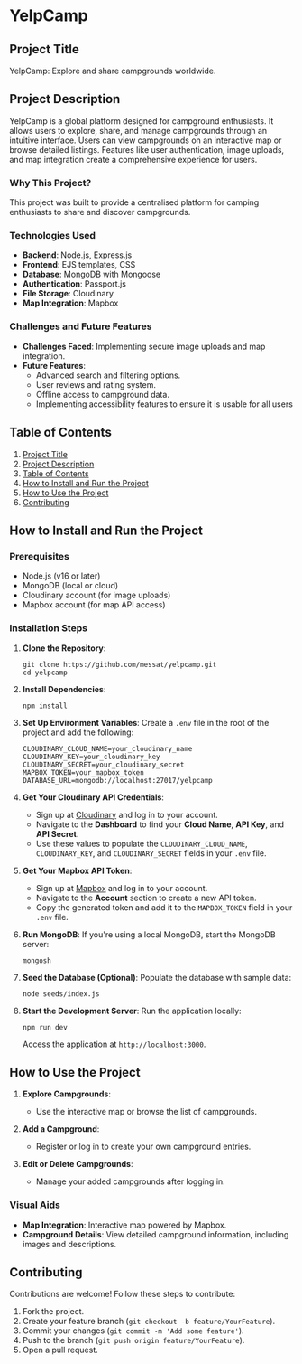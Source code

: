# YelpCamp

## Project Title
YelpCamp: Explore and share campgrounds worldwide.

## Project Description
YelpCamp is a global platform designed for campground enthusiasts. It allows users to explore, share, and manage campgrounds through an intuitive interface. Users can view campgrounds on an interactive map or browse detailed listings. Features like user authentication, image uploads, and map integration create a comprehensive experience for users.

### Why This Project?
This project was built to provide a centralised platform for camping enthusiasts to share and discover campgrounds. 

### Technologies Used
- **Backend**: Node.js, Express.js
- **Frontend**: EJS templates, CSS
- **Database**: MongoDB with Mongoose
- **Authentication**: Passport.js
- **File Storage**: Cloudinary
- **Map Integration**: Mapbox

### Challenges and Future Features
- **Challenges Faced**: Implementing secure image uploads and map integration.
- **Future Features**:
  - Advanced search and filtering options.
  - User reviews and rating system.
  - Offline access to campground data.
  - Implementing accessibility features to ensure it is usable for all users

## Table of Contents
1. [Project Title](#project-title)
2. [Project Description](#project-description)
3. [Table of Contents](#table-of-contents)
4. [How to Install and Run the Project](#how-to-install-and-run-the-project)
5. [How to Use the Project](#how-to-use-the-project)
6. [Contributing](#contributing)

## How to Install and Run the Project

### Prerequisites
- Node.js (v16 or later)
- MongoDB (local or cloud)
- Cloudinary account (for image uploads)
- Mapbox account (for map API access)

### Installation Steps

1. **Clone the Repository**:
   ```CLI
   git clone https://github.com/messat/yelpcamp.git
   cd yelpcamp
   ```

2. **Install Dependencies**:
   ```CLI
   npm install
   ```

3. **Set Up Environment Variables**:
   Create a `.env` file in the root of the project and add the following:
   ```env
   CLOUDINARY_CLOUD_NAME=your_cloudinary_name
   CLOUDINARY_KEY=your_cloudinary_key
   CLOUDINARY_SECRET=your_cloudinary_secret
   MAPBOX_TOKEN=your_mapbox_token
   DATABASE_URL=mongodb://localhost:27017/yelpcamp
   ```

4. **Get Your Cloudinary API Credentials**:
   - Sign up at [Cloudinary](https://cloudinary.com/) and log in to your account.
   - Navigate to the **Dashboard** to find your **Cloud Name**, **API Key**, and **API Secret**.
   - Use these values to populate the `CLOUDINARY_CLOUD_NAME`, `CLOUDINARY_KEY`, and `CLOUDINARY_SECRET` fields in your `.env` file.

5. **Get Your Mapbox API Token**:
   - Sign up at [Mapbox](https://mapbox.com/) and log in to your account.
   - Navigate to the **Account** section to create a new API token.
   - Copy the generated token and add it to the `MAPBOX_TOKEN` field in your `.env` file.

6. **Run MongoDB**:
   If you're using a local MongoDB, start the MongoDB server:
   ```CLI
   mongosh
   ```

7. **Seed the Database (Optional)**:
   Populate the database with sample data:
   ```CLI
   node seeds/index.js
   ```

8. **Start the Development Server**:
   Run the application locally:
   ```CLI
   npm run dev
   ```
   Access the application at `http://localhost:3000`.

## How to Use the Project

1. **Explore Campgrounds**:
   - Use the interactive map or browse the list of campgrounds.

2. **Add a Campground**:
   - Register or log in to create your own campground entries.

3. **Edit or Delete Campgrounds**:
   - Manage your added campgrounds after logging in.

### Visual Aids
- **Map Integration**: Interactive map powered by Mapbox.
- **Campground Details**: View detailed campground information, including images and descriptions.

## Contributing
Contributions are welcome! Follow these steps to contribute:

1. Fork the project.
2. Create your feature branch (`git checkout -b feature/YourFeature`).
3. Commit your changes (`git commit -m 'Add some feature'`).
4. Push to the branch (`git push origin feature/YourFeature`).
5. Open a pull request.